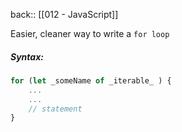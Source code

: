 
back:: [[012 - JavaScript]]

Easier, cleaner way to write a `for loop`

##### Syntax:
```javascript
for (let _someName of _iterable_ ) {
	...
	... 
	// statement
}
```

